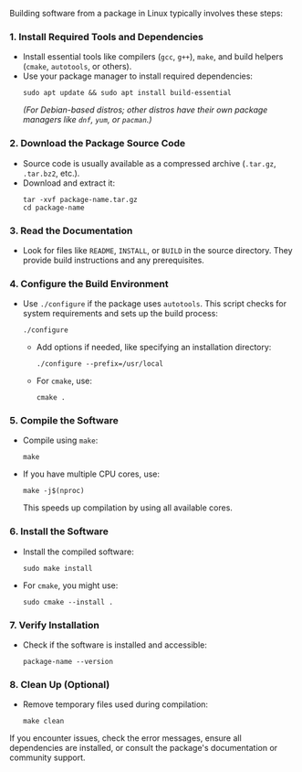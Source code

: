 

Building software from a package in Linux typically involves these steps:

### 1. **Install Required Tools and Dependencies**
   - Install essential tools like compilers (`gcc`, `g++`), `make`, and build helpers (`cmake`, `autotools`, or others).
   - Use your package manager to install required dependencies:
     ```
     sudo apt update && sudo apt install build-essential
     ```
     *(For Debian-based distros; other distros have their own package managers like `dnf`, `yum`, or `pacman`.)*

### 2. **Download the Package Source Code**
   - Source code is usually available as a compressed archive (`.tar.gz`, `.tar.bz2`, etc.).
   - Download and extract it:
     ```
     tar -xvf package-name.tar.gz
     cd package-name
     ```

### 3. **Read the Documentation**
   - Look for files like `README`, `INSTALL`, or `BUILD` in the source directory. They provide build instructions and any prerequisites.

### 4. **Configure the Build Environment**
   - Use `./configure` if the package uses `autotools`. This script checks for system requirements and sets up the build process:
     ```
     ./configure
     ```
     - Add options if needed, like specifying an installation directory:
       ```
       ./configure --prefix=/usr/local
       ```
     - For `cmake`, use:
       ```
       cmake .
       ```

### 5. **Compile the Software**
   - Compile using `make`:
     ```
     make
     ```
   - If you have multiple CPU cores, use:
     ```
     make -j$(nproc)
     ```
     This speeds up compilation by using all available cores.

### 6. **Install the Software**
   - Install the compiled software:
     ```
     sudo make install
     ```
   - For `cmake`, you might use:
     ```
     sudo cmake --install .
     ```

### 7. **Verify Installation**
   - Check if the software is installed and accessible:
     ```
     package-name --version
     ```

### 8. **Clean Up (Optional)**
   - Remove temporary files used during compilation:
     ```
     make clean
     ```

If you encounter issues, check the error messages, ensure all dependencies are installed, or consult the package's documentation or community support.
